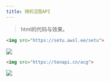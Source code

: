 ```yaml
---
title: 随机涩图API
---
```


> html的代码与效果。

```html
<img src="https://setu.awsl.ee/setu">
```

<img src="https://setu.awsl.ee/api/setu!">

```html
<img src="https://tenapi.cn/acg">
```

<img src="https://tenapi.cn/acg">